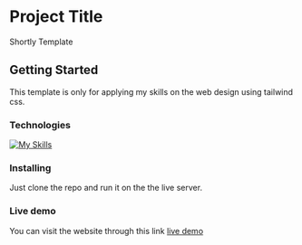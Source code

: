 # Project Title

Shortly Template

## Getting Started

This template is only for applying my skills on the web design using tailwind css.

### Technologies

[![My Skills](https://skillicons.dev/icons?i=html,css,tailwind)](https://skillicons.dev)

### Installing

Just clone the repo and run it on the the live server.

### Live demo

You can visit the website through this link [live demo](https://shortly-website-tailwind-css.vercel.app/)

